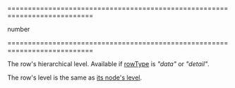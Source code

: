 <!--**
/*-------------------------------------------
    Auto-generated file. Do not modify.
-------------------------------------------

**-->
===========================================================================
<!--type-->number<!--/type-->
===========================================================================

<!--shortDescription-->
The row's hierarchical level. Available if [rowType](/Documentation/ApiReference/UI_Widgets/dxTreeList/Row/#rowType) is *"data"* or *"detail"*.
<!--/shortDescription-->

<!--fullDescription-->
The row's level is the same as [its node's level](/Documentation/ApiReference/UI_Widgets/dxTreeList/Node/#level).
<!--/fullDescription-->